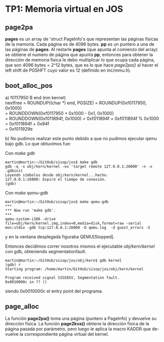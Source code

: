 TP1: Memoria virtual en JOS
===========================

page2pa
-------
 **pages** es un array de 'struct PageInfo's que representan las páginas físicas de la memoria. Cada página es de 4096 bytes. **pp** es un puntero a una de las páginas de **pages**. Al restarle **pages** (que apunta al comienzo del array) se obtiene el numero de página que apunta **pp**, entonces para obtener la dirección de memoria fisica le debo multiplicar lo que ocupa cada página, que son 4096 bytes = 2^12 bytes, que es lo que hace *page2pa()* al hacer el left shift de PGSHFT cuyo valor es 12 (definido en inc/mmu.h).


boot_alloc_pos
--------------
a) 
f0117950 B end (nm kernel)  
nextfree = ROUNDUP((char *) end, PGSIZE) = ROUNDUP(0xf0117950, 0x1000)  
         = ROUNDDOWN(0xf0117950 + 0x1000 - 0x1, 0x1000)  
         = ROUNDDOWN(0xf011894f, 0x1000) = 0xf011894f + 0xf011894f % 0x1000  
         = 0xf011894f + 0x94f  
         = 0xf011929e  

b) 
No pudimos realizar este punto debido a que no pudimos ejecutar qemu bajo gdb. Lo que obtuvimos fue:

Con *make gdb*
```
martin@martin:~/GitHub/sisop/jos$ make gdb
gdb -q -s obj/kern/kernel -ex 'target remote 127.0.0.1:26000' -n -x .gdbinit
Leyendo símbolos desde obj/kern/kernel...hecho.
127.0.0.1:26000: Expiró el tiempo de conexión.
(gdb)
```

Con *make qemu-gdb*
```
martin@martin:~/GitHub/sisop/jos$ make qemu-gdb
***
*** Now run 'make gdb'.
***
qemu-system-i386 -drive file=obj/kern/kernel.img,index=0,media=disk,format=raw -serial mon:stdio -gdb tcp:127.0.0.1:26000 -D qemu.log  -d guest_errors -S

```
y en la ventana desplegada figuraba QEMU[Stopped].

Entonces decidimos correr nosotros mismos el ejecutable *obj/kern/kernel* con gdb, obteniendo segmentationfault.
```
martin@martin:~/GitHub/sisop/jos/obj/kern$ gdb kernel
(gdb) r
Starting program: /home/martin/GitHub/sisop/jos/obj/kern/kernel 

Program received signal SIGSEGV, Segmentation fault.
0x0010000c in ?? ()
```
siendo 0x0010000c el entry point del programa.


page_alloc
----------
La función **page2pa()** toma una página (puntero a PageInfo) y devuelve su
dirección física. La función **page2kva()** obtiene la dirección física de la
página pasada por parámetro, pero luego le aplica la macro KADDR que de-
vuelve la correspondiente página virtual del kernel.
